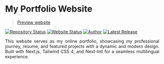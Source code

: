 # My Portfolio Website

> [Preview website](https://khmalz-portfolio.vercel.app)

[![Repository Status](https://img.shields.io/badge/Repository%20Status-Maintained-dark%20green.svg)](https://github.com/khmalz/portfolio)
[![Website Status](https://img.shields.io/badge/Website%20Status-Online-green)](https://khmalz-portfolio.vercel.app)
[![Author](https://img.shields.io/badge/Author-Khairul%20Akmal-blue.svg)](https://www.linkedin.com/in/khrulakmal)
[![Latest Release](https://img.shields.io/badge/Latest%20Release-23%20Feb%202025-orange.svg)](https://github.com/khmalz/portfolio/commits/main/)

 <p align="justify">This website serves as my online portfolio, showcasing my professional journey, resume, and featured projects with a dynamic and modern design. Built with Next.js, Tailwind CSS 4, and Next-Intl for a seamless multilingual experience.</p>
